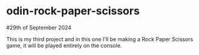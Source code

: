 # odin-rock-paper-scissors
#29th of September 2024

This is my third project and in this one I'll be making a
Rock Paper Scissors game, it will be played entirely on the
console.